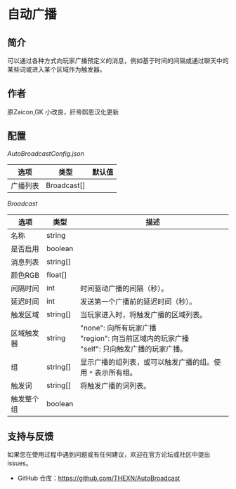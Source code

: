 # 自动广播
简介
---
可以通过各种方式向玩家广播预定义的消息，例如基于时间的间隔或通过聊天中的某些词或进入某个区域作为触发器。

作者
---
原Zaicon,GK 小改良，肝帝熙恩汉化更新

配置
---
_AutoBroadcastConfig.json_

| 选项 | 类型 | 默认值 |
|---|---|---|
| 广播列表 | Broadcast[] | |

_Broadcast_

| 选项 | 类型 | 描述 |
|---|---|---|
| 名称 | string | |
| 是否启用 | boolean | |
| 消息列表 | string[] | |
| 颜色RGB | float[] | |
| 间隔时间 | int | 时间驱动广播的间隔（秒）。 |
| 延迟时间 | int | 发送第一个广播前的延迟时间（秒）。 |
| 触发区域 | string[] | 当玩家进入时，将触发广播的区域列表。 |
| 区域触发器 | string | "none": 向所有玩家广播<br />"region": 向当前区域内的玩家广播<br />"self": 只向触发广播的玩家广播。 |
| 组 | string[] | 显示广播的组列表，或可以触发广播的组。使用 `*` 表示所有组。 |
| 触发词 | string[] | 将触发广播的词列表。 |
| 触发整个组 | boolean | |

## 支持与反馈

如果您在使用过程中遇到问题或有任何建议，欢迎在官方论坛或社区中提出 issues。

- GitHub 仓库：https://github.com/THEXN/AutoBroadcast
